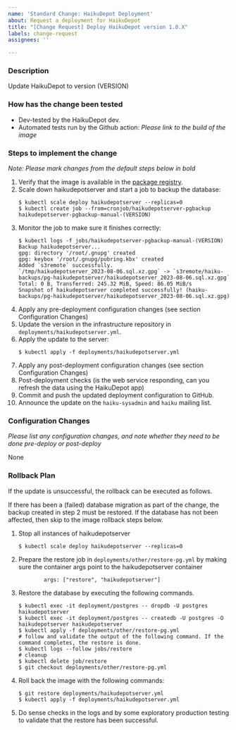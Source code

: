 ```yaml
---
name: 'Standard Change: HaikuDepot Deployment'
about: Request a deployment for HaikuDepot
title: "[Change Request] Deploy HaikuDepot version 1.0.X"
labels: change-request
assignees: ''

---
```


### Description
Update HaikuDepot to version (VERSION)

### How has the change been tested
 * Dev-tested by the HaikuDepot dev.
 * Automated tests run by the Github action: _Please link to the build of the image_

### Steps to implement the change
_Note: Please mark changes from the default steps below in *bold*_

1. Verify that the image is available in the [package registry](https://github.com/haiku/haikudepotserver/pkgs/container/haikudepotserver).
2. Scale down haikudepotserver and start a job to backup the database:
    ```
    $ kubectl scale deploy haikudepotserver --replicas=0
    $ kubectl create job --from=cronjob/haikudepotserver-pgbackup haikudepotserver-pgbackup-manual-(VERSION)
    ```
3. Monitor the job to make sure it finishes correctly:
    ```
    $ kubectl logs -f jobs/haikudepotserver-pgbackup-manual-(VERSION)
    Backup haikudepotserver...
    gpg: directory '/root/.gnupg' created
    gpg: keybox '/root/.gnupg/pubring.kbx' created
    Added `s3remote` successfully.
    `/tmp/haikudepotserver_2023-08-06.sql.xz.gpg` -> `s3remote/haiku-backups/pg-haikudepotserver/haikudepotserver_2023-08-06.sql.xz.gpg`
    Total: 0 B, Transferred: 245.32 MiB, Speed: 86.05 MiB/s
    Snapshot of haikudepotserver completed successfully! (haiku-backups/pg-haikudepotserver/haikudepotserver_2023-08-06.sql.xz.gpg)
    ```
4. Apply any pre-deployment configuration changes (see section Configuration Changes)
5. Update the version in the infrastructure repository in `deployments/haikudepotserver.yml`.
6. Apply the update to the server:
    ```
    $ kubectl apply -f deployments/haikudepotserver.yml
    ```
7. Apply any post-deployment configuration changes (see section Configuration Changes)
8. Post-deployment checks (is the web service responding, can you refresh the data using the HaikuDepot app)
9. Commit and push the updated deployment configuration to GitHub.
10. Announce the update on the `haiku-sysadmin` and `haiku` mailing list.

### Configuration Changes
_Please list any configuration changes, and note whether they need to be done pre-deploy or post-deploy_

None

### Rollback Plan
If the update is unsuccessful, the rollback can be executed as follows.

If there has been a (failed) database migration as part of the change, the backup created in step 2 must be restored. If the database has not been affected, then skip to the image rollback steps below.

1. Stop all instances of haikudepotserver
    ```
    $ kubectl scale deploy haikudepotserver --replicas=0
    ```
2. Prepare the restore job in  `deployments/other/restore-pg.yml` by making sure the container args point to the haikudepotserver container
    ```
            args: ["restore", "haikudepotserver"]
    ```
3. Restore the database by executing the following commands.
    ```
    $ kubectl exec -it deployment/postgres -- dropdb -U postgres haikudepotserver
    $ kubectl exec -it deployment/postgres -- createdb -U postgres -O haikudepotserver haikudepotserver
    $ kubectl apply -f deployments/other/restore-pg.yml
    # follow and validate the output of the following command. If the command completes, the restore is done.
    $ kubectl logs --follow jobs/restore
    # cleanup
    $ kubectl delete job/restore
    $ git checkout deployments/other/restore-pg.yml
    ```
4. Roll back the image with the following commands:
    ```
    $ git restore deployments/haikudepotserver.yml
    $ kubectl apply -f deployments/haikudepotserver.yml
    ```
5. Do sense checks in the logs and by some exploratory production testing to validate that the restore has been successful.
